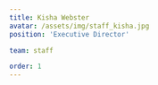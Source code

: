 ```yaml
---
title: Kisha Webster
avatar: /assets/img/staff_kisha.jpg
position: 'Executive Director'

team: staff

order: 1
---
```

